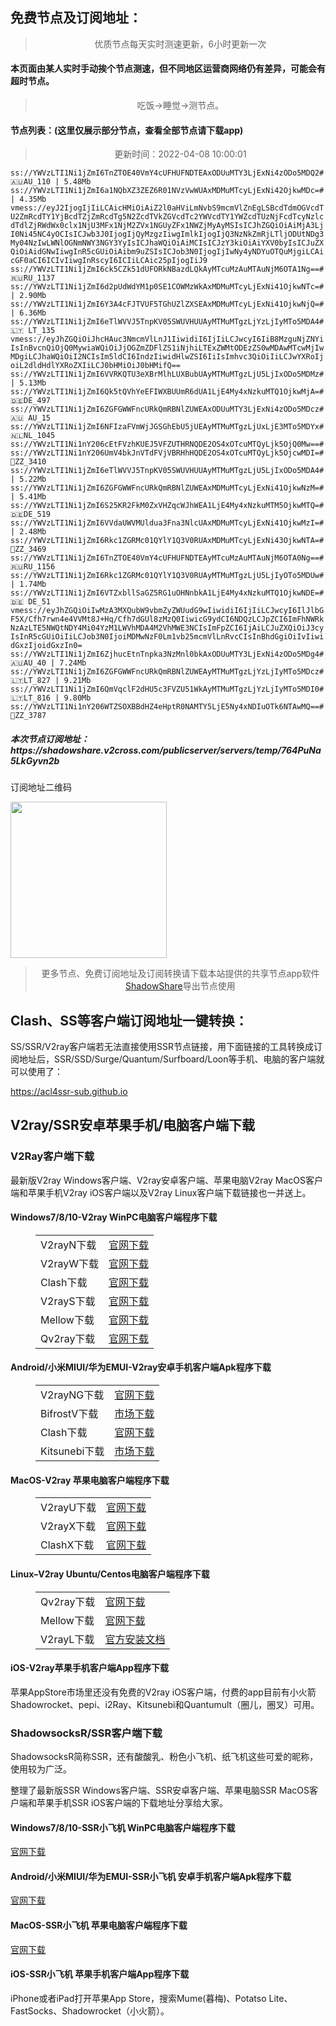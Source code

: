 
<h2>免费节点及订阅地址：</h2>
<blockquote>
<p style="text-align: center;">优质节点每天实时测速更新，6小时更新一次</p>
</blockquote>
<h4>本页面由某人实时手动挨个节点测速，但不同地区运营商网络仍有差异，可能会有超时节点。</h4>
<blockquote>
<p style="text-align: center;">吃饭->睡觉->测节点。</p>
</blockquote>
<h4>节点列表：(这里仅展示部分节点，查看全部节点请下载app)</h4>

<blockquote style='text-align: center;'>更新时间：2022-04-08 10:00:01</blockquote>
<code>ss://YWVzLTI1Ni1jZmI6TnZTOE40VmY4cUFHUFNDTEAxODUuMTY3LjExNi4zODo5MDQ2#🇦🇺AU_110 | 5.48Mb
ss://YWVzLTI1Ni1jZmI6a1NQbXZ3ZEZ6R01NVzVwWUAxMDMuMTcyLjExNi42OjkwMDc=# | 4.35Mb
vmess://eyJ2IjogIjIiLCAicHMiOiAiZ2l0aHViLmNvbS9mcmVlZnEgLSBcdTdmOGVcdTU2ZmRcdTY1YjBcdTZjZmRcdTg5N2ZcdTVkZGVcdTc2YWVcdTY1YWZcdTUzNjFcdTcyNzlcdTdlZjRWdWx0clx1NjU3MFx1NjM2ZVx1NGUyZFx1NWZjMyAyMSIsICJhZGQiOiAiMjA3LjI0Ni45NC4yOCIsICJwb3J0IjogIjQyMzgzIiwgImlkIjogIjQ3NzNkZmRjLTljODUtNDg3My04NzIwLWNlOGNmNWY3NGY3YyIsICJhaWQiOiAiMCIsICJzY3kiOiAiYXV0byIsICJuZXQiOiAidGNwIiwgInR5cGUiOiAibm9uZSIsICJob3N0IjogIjIwNy4yNDYuOTQuMjgiLCAicGF0aCI6ICIvIiwgInRscyI6ICIiLCAic25pIjogIiJ9
ss://YWVzLTI1Ni1jZmI6ck5CZk51dUFORkNBazdLQkAyMTcuMzAuMTAuNjM6OTA1Ng==#🇷🇺RU_1137
ss://YWVzLTI1Ni1jZmI6d2pUdWdYM1p0SE1COWMzWkAxMDMuMTcyLjExNi41OjkwNTc=# | 2.90Mb
ss://YWVzLTI1Ni1jZmI6Y3A4cFJTVUF5TGhUZlZXSEAxMDMuMTcyLjExNi41OjkwNjQ=# | 6.36Mb
ss://YWVzLTI1Ni1jZmI6eTlWVVJ5TnpKV05SWUVHUUAyMTMuMTgzLjYzLjIyMTo5MDA4#🇱🇹 LT_135
vmess://eyJhZGQiOiJhcHAuc3NmcmVlLnJ1IiwidiI6IjIiLCJwcyI6IiB8MzguNjZNYiIsInBvcnQiOjQ0MywiaWQiOiJjOGZmZDFlZS1iNjhiLTExZWMtODEzZS0wMDAwMTcwMjIwMDgiLCJhaWQiOiI2NCIsIm5ldCI6IndzIiwidHlwZSI6IiIsImhvc3QiOiIiLCJwYXRoIjoiL2dldHdlYXRoZXIiLCJ0bHMiOiJ0bHMifQ==
ss://YWVzLTI1Ni1jZmI6VVRKQTU3eXBrMlhLUXBubUAyMTMuMTgzLjU5LjIxODo5MDMz# | 5.13Mb
ss://YWVzLTI1Ni1jZmI6Qk5tQVhYeEFIWXBUUmR6dUA1LjE4My4xNzkuMTQ1OjkwMjA=#🇩🇪DE_497
ss://YWVzLTI1Ni1jZmI6ZGFGWWFncURkQmRBNlZUWEAxODUuMTY3LjExNi4zODo5MDcz#🇦🇺 AU_15
ss://YWVzLTI1Ni1jZmI6NFIzaFVmWjJGSGhEbU5jUEAyMTMuMTgzLjUxLjE3MTo5MDYx#🇳🇱NL_1045
ss://YWVzLTI1Ni1nY206cEtFVzhKUEJ5VFZUTHRNQDE2OS4xOTcuMTQyLjk5OjQ0Mw==#
ss://YWVzLTI1Ni1nY206UmV4bkJnVTdFVjVBRHhHQDE2OS4xOTcuMTQyLjk5OjcwMDI=#🏁ZZ_3410
ss://YWVzLTI1Ni1jZmI6eTlWVVJ5TnpKV05SWUVHUUAyMTMuMTgzLjU5LjIxODo5MDA4# | 5.22Mb
ss://YWVzLTI1Ni1jZmI6ZGFGWWFncURkQmRBNlZUWEAxMDMuMTcyLjExNi41OjkwNzM=# | 5.41Mb
ss://YWVzLTI1Ni1jZmI6S25KR2FkM0ZxVHZqcWJhWEA1LjE4My4xNzkuMTM5OjkwMTQ=#🇩🇪DE_519
ss://YWVzLTI1Ni1jZmI6VVdaUWVMUldua3Fna3NlcUAxMDMuMTcyLjExNi41OjkwMzI=# | 2.48Mb
ss://YWVzLTI1Ni1jZmI6Rkc1ZGRMc01QYlY1Q3V0RUAxMDMuMTcyLjExNi43OjkwNTA=#🏁ZZ_3469
ss://YWVzLTI1Ni1jZmI6TnZTOE40VmY4cUFHUFNDTEAyMTcuMzAuMTAuNjM6OTA0Ng==#🇷🇺RU_1156
ss://YWVzLTI1Ni1jZmI6Rkc1ZGRMc01QYlY1Q3V0RUAyMTMuMTgzLjU5LjIyOTo5MDUw# | 1.74Mb
ss://YWVzLTI1Ni1jZmI6VTZxbllSaGZ5RG1uOHNnbkA1LjE4My4xNzkuMTQ1OjkwNDE=#🇩🇪 DE_51
vmess://eyJhZGQiOiIwMzA3MXQubW9vbmZyZWUudG9wIiwidiI6IjIiLCJwcyI6IlJlbGF5X/Cfh7rwn4e4VVMt8J+Hq/Cfh7dGUl8zMzQ0IiwicG9ydCI6NDQzLCJpZCI6ImFhNWRkNzAzLTE5NWQtNDY4Mi04YzM1LWVhMDA4M2VhMWE3NCIsImFpZCI6IjAiLCJuZXQiOiJ3cyIsInR5cGUiOiIiLCJob3N0IjoiMDMwNzF0Lm1vb25mcmVlLnRvcCIsInBhdGgiOiIvIiwidGxzIjoidGxzIn0=
ss://YWVzLTI1Ni1jZmI6ZjhucEtnTnpka3NzMnl0bkAxODUuMTY3LjExNi4zODo5MDg4#🇦🇺AU_40 | 7.24Mb
ss://YWVzLTI1Ni1jZmI6ZGFGWWFncURkQmRBNlZUWEAyMTMuMTgzLjYzLjIyMTo5MDcz#🇱🇹LT_827 | 9.21Mb
ss://YWVzLTI1Ni1jZmI6QmVqclF2dHU5c3FVZU51WkAyMTMuMTgzLjYzLjIyMTo5MDI0#🇱🇹LT_816 | 9.80Mb
ss://YWVzLTI1Ni1nY206WTZSOXBBdHZ4eHptR0NAMTY5LjE5Ny4xNDIuOTk6NTAwMQ==#🏁ZZ_3787</code>
<h5>本次节点订阅地址：https://shadowshare.v2cross.com/publicserver/servers/temp/764PuNa5LkGyvn2b</h5>
<p>订阅地址二维码</p>
<img src='http://shadowshare.v2cross.com/qrcode.png' width=250 height=250>
<blockquote style='text-align: center;'>更多节点、免费订阅地址及订阅转换请下载本站提供的共享节点app软件<a href='https://shadowshare.v2cross.com'>ShadowShare</a>导出节点使用</blockquote>
<div class="nv-content-wrap entry-content">
<h2>Clash、SS等客户端订阅地址一键转换：</h2>
<p>SS/SSR/V2ray客户端若无法直接使用SSR节点链接，用下面链接的工具转换成订阅地址后，SSR/SSD/Surge/Quantum/Surfboard/Loon等手机、电脑的客户端就可以使用了：</p>
<p><a href="https://acl4ssr-sub.github.io" target="_blank" rel="noreferrer noopener nofollow">https://acl4ssr-sub.github.io</a></p>
<h2>V2ray/SSR安卓苹果手机/电脑客户端下载</h2>
<h3>V2Ray客户端下载</h3>
<p>最新版V2ray Windows客户端、V2ray安卓客户端、苹果电脑V2ray MacOS客户端和苹果手机V2ray iOS客户端以及V2ray Linux客户端下载链接也一并送上。</p>
<h4>Windows7/8/10-<strong>V2ray WinPC电脑客户端</strong>程序下载</h4>
<figure class="wp-block-table alignwide is-style-stripes"><table><tbody><tr><td>V2rayN下载</td><td><a href="https://github.com/2dust/v2rayN/releases" target="_blank" rel="noreferrer noopener">官网下载</a></td></tr><tr><td>V2rayW下载</td><td><a href="https://github.com/Cenmrev/V2RayW/releases" target="_blank" rel="noreferrer noopener">官网下载</a></td></tr><tr><td>Clash下载</td><td><a href="https://github.com/Fndroid/clash_for_windows_pkg/releases" target="_blank" rel="noreferrer noopener">官网下载</a></td></tr><tr><td>V2rayS下载</td><td><a href="https://github.com/Shinlor/V2RayS/releases" target="_blank" rel="noreferrer noopener">官网下载</a></td></tr><tr><td>Mellow下载</td><td><a href="https://github.com/mellow-io/mellow/releases" target="_blank" rel="noreferrer noopener">官网下载</a></td></tr><tr><td>Qv2ray下载</td><td><a href="https://github.com/Qv2ray/Qv2ray" target="_blank" rel="noreferrer noopener">官网下载</a></td></tr></tbody></table></figure>
<h4><strong>Android/小米MIUI/华为EMUI-V2ray安卓手机客户端</strong>Apk程序下载</h4>
<figure class="wp-block-table alignwide is-style-stripes"><table><tbody><tr><td>V2rayNG下载</td><td><a href="https://github.com/2dust/v2rayNG/releases" target="_blank" rel="noreferrer noopener">官网下载</a></td></tr><tr><td>BifrostV下载</td><td><a rel="noreferrer noopener" href="https://www.appsapk.com/downloading/latest/com.github.dawndiy.bifrostv-0.6.8.apk" target="_blank">市场下载</a></td></tr><tr><td>Clash下载</td><td><a href="https://github.com/Kr328/ClashForAndroid/releases" target="_blank" rel="noreferrer noopener">官网下载</a></td></tr><tr><td>Kitsunebi下载</td><td><a rel="noreferrer noopener" href="https://apkpure.com/kitsunebi/fun.kitsunebi.kitsunebi4android" target="_blank">市场下载</a></td></tr></tbody></table></figure>
<h4><strong>MacOS-V2ray <strong>苹果电脑</strong>客户端</strong>程序下载</h4>
<figure class="wp-block-table alignwide is-style-stripes"><table><tbody><tr><td>V2rayU下载</td><td><a href="https://github.com/yanue/V2rayU/releases" target="_blank" rel="noreferrer noopener">官网下载</a></td></tr><tr><td>V2rayX下载</td><td><a href="https://github.com/Cenmrev/V2RayX/releases" target="_blank" rel="noreferrer noopener">官网下载</a></td></tr><tr><td>ClashX下载</td><td><a href="https://github.com/yichengchen/clashX/releases" target="_blank" rel="noreferrer noopener">官网下载</a></td></tr></tbody></table></figure>
<h4><strong>Linux</strong>–<strong>V2ray Ubuntu/Centos电脑客户端</strong>程序下载</h4>
<figure class="wp-block-table alignwide is-style-stripes"><table><tbody><tr><td>Qv2ray下载</td><td><a href="https://github.com/Qv2ray/Qv2ray" target="_blank" rel="noreferrer noopener">官网下载</a></td></tr><tr><td>Mellow下载</td><td><a href="https://github.com/mellow-io/mellow/releases" target="_blank" rel="noreferrer noopener">官网下载</a></td></tr><tr><td>V2rayL下载</td><td><a rel="noreferrer noopener" href="https://github.com/jiangxufeng/v2rayL" target="_blank">官方安装文档</a></td></tr></tbody></table></figure>
<h4>iOS-<strong>V2ray苹果<strong>手机客户端</strong>App程序</strong>下载</h4>
<p>苹果AppStore市场里还没有免费的V2ray iOS客户端，付费的app目前有小火箭Shadowrocket、pepi、i2Ray、Kitsunebi和Quantumult（圈儿，圈叉）可用。</p>
<h3>ShadowsocksR/SSR客户端下载</h3>
<p>ShadowsocksR简称SSR，还有酸酸乳、粉色小飞机、纸飞机这些可爱的昵称，使用较为广泛。</p>
<p>整理了最新版SSR Windows客户端、SSR安卓客户端、苹果电脑SSR MacOS客户端和苹果手机SSR iOS客户端的下载地址分享给大家。</p>
<h4><strong>Windows7/8/10-<strong>SSR小飞机 WinPC电脑客户端</strong>程序下载</strong></h4>
<p><a rel="noreferrer noopener" href="https://github.com/shadowsocksrr/shadowsocksr-csharp/releases" target="_blank">官网下载</a></p>
<h4><strong><strong>Android/小米MIUI/华为EMUI-SSR小飞机 安卓手机客户端</strong>Apk程序下载</strong></h4>
<p><a rel="noreferrer noopener" href="https://github.com/shadowsocksrr/shadowsocksr-android/releases" target="_blank">官网下载</a></p>
<h4><strong><strong>MacOS-SSR小飞机 苹果电脑客户端</strong>程序下载</strong></h4>
<p><a href="https://github.com/qinyuhang/ShadowsocksX-NG-R/releases" target="_blank" rel="noreferrer noopener">官网下载</a></p>
<h4><strong>iOS-<strong>SSR小飞机 苹果手机客户端App程序</strong></strong>下载</h4>
<p>iPhone或者iPad打开苹果App Store，搜索Mume(暮梅)、Potatso Lite、FastSocks、Shadowrocket（小火箭）。</p>
